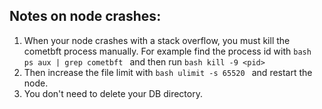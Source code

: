 ## Notes on node crashes:
1. When your node crashes with a stack overflow, you must kill the cometbft process manually. For example find the process id with ```bash ps aux | grep cometbft ``` and then run ```bash kill -9 <pid> ```
2. Then increase the file limit with ```bash ulimit -s 65520 ``` and restart the node.
3. You don't need to delete your DB directory.
